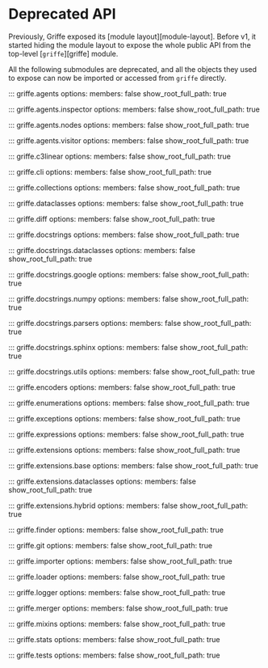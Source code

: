# Deprecated API

Previously, Griffe exposed its [module layout][module-layout]. Before v1, it started hiding the module layout to expose the whole public API from the top-level [`griffe`][griffe] module.

All the following submodules are deprecated, and all the objects they used to expose can now be imported or accessed from `griffe` directly.

::: griffe.agents
    options:
        members: false
        show_root_full_path: true

::: griffe.agents.inspector
    options:
        members: false
        show_root_full_path: true

::: griffe.agents.nodes
    options:
        members: false
        show_root_full_path: true

::: griffe.agents.visitor
    options:
        members: false
        show_root_full_path: true

::: griffe.c3linear
    options:
        members: false
        show_root_full_path: true

::: griffe.cli
    options:
        members: false
        show_root_full_path: true

::: griffe.collections
    options:
        members: false
        show_root_full_path: true

::: griffe.dataclasses
    options:
        members: false
        show_root_full_path: true

::: griffe.diff
    options:
        members: false
        show_root_full_path: true

::: griffe.docstrings
    options:
        members: false
        show_root_full_path: true

::: griffe.docstrings.dataclasses
    options:
        members: false
        show_root_full_path: true

::: griffe.docstrings.google
    options:
        members: false
        show_root_full_path: true

::: griffe.docstrings.numpy
    options:
        members: false
        show_root_full_path: true

::: griffe.docstrings.parsers
    options:
        members: false
        show_root_full_path: true

::: griffe.docstrings.sphinx
    options:
        members: false
        show_root_full_path: true

::: griffe.docstrings.utils
    options:
        members: false
        show_root_full_path: true

::: griffe.encoders
    options:
        members: false
        show_root_full_path: true

::: griffe.enumerations
    options:
        members: false
        show_root_full_path: true

::: griffe.exceptions
    options:
        members: false
        show_root_full_path: true

::: griffe.expressions
    options:
        members: false
        show_root_full_path: true

::: griffe.extensions
    options:
        members: false
        show_root_full_path: true

::: griffe.extensions.base
    options:
        members: false
        show_root_full_path: true

::: griffe.extensions.dataclasses
    options:
        members: false
        show_root_full_path: true

::: griffe.extensions.hybrid
    options:
        members: false
        show_root_full_path: true

::: griffe.finder
    options:
        members: false
        show_root_full_path: true

::: griffe.git
    options:
        members: false
        show_root_full_path: true

::: griffe.importer
    options:
        members: false
        show_root_full_path: true

::: griffe.loader
    options:
        members: false
        show_root_full_path: true

::: griffe.logger
    options:
        members: false
        show_root_full_path: true

::: griffe.merger
    options:
        members: false
        show_root_full_path: true

::: griffe.mixins
    options:
        members: false
        show_root_full_path: true

::: griffe.stats
    options:
        members: false
        show_root_full_path: true

::: griffe.tests
    options:
        members: false
        show_root_full_path: true
